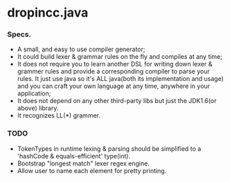 dropincc.java
=============

### Specs.

* A small, and easy to use compiler generator;
* It could build lexer & grammar rules on the fly and compiles at any time;
* It does not require you to learn another DSL for writing down lexer & grammer rules and provide a corresponding compiler to parse your rules. It just use java so it's ALL java(both its implementation and usage) and you can craft your own language at any time, anywhere in your application;
* It does not depend on any other third-party libs but just the JDK1.6(or above) library.
* It recognizes LL(*) grammer.

### TODO

* TokenTypes in runtime lexing & parsing should be simplified to a 'hashCode & equals-efficient' type(int).
* Bootstrap "longest match" lexer regex engine.
* Allow user to name each element for pretty printing.

